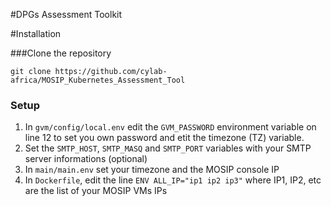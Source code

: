 #DPGs Assessment Toolkit

#Installation

###Clone the repository
```
git clone https://github.com/cylab-africa/MOSIP_Kubernetes_Assessment_Tool
```

### Setup
1. In `gvm/config/local.env` edit the `GVM_PASSWORD` environment variable on line 12 to set you own password and etit the timezone (TZ) variable.
2. Set the `SMTP_HOST`, `SMTP_MASQ` and `SMTP_PORT` variables with your SMTP server informations (optional)
3. In `main/main.env` set your timezone and the MOSIP console IP
4. In `Dockerfile`, edit the line `ENV ALL_IP="ip1 ip2 ip3"` where IP1, IP2, etc are the list of your MOSIP VMs IPs 
